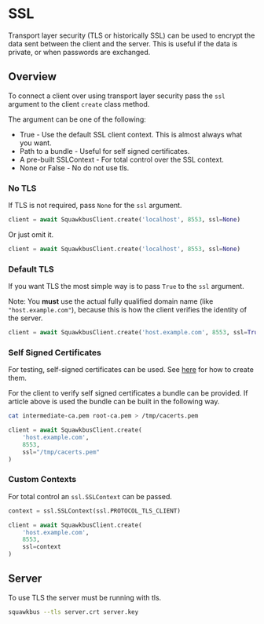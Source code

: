 # SSL

Transport layer security (TLS or historically SSL) can be used to
encrypt the data sent between the client and the server. This is
useful if the data is private, or when passwords are exchanged.

## Overview

To connect a client over using transport layer security
pass the `ssl` argument to the client `create` class method.

The argument can be one of the following:

* True - Use the default SSL client context. This is almost always what you want.
* Path to a bundle - Useful for self signed certificates.
* A pre-built SSLContext - For total control over the SSL context.
* None or False - No do not use tls.

### No TLS

If TLS is not required, pass `None` for the `ssl` argument.

```python
client = await SquawkbusClient.create('localhost', 8553, ssl=None)
```

Or just omit it.

```python
client = await SquawkbusClient.create('localhost', 8553, ssl=None)
```

### Default TLS

If you want TLS the most simple way is to pass `True` to the `ssl` argument.

Note: You **must** use the actual fully qualified domain name (like `"host.example.com"`),
because this is how the client verifies the identity of the server.

```python
client = await SquawkbusClient.create('host.example.com', 8553, ssl=True)
```

### Self Signed Certificates

For testing, self-signed certificates can be used.
See [here](https://github.com/rob-blackbourn/ssl-certs) for how to create them.

For the client to verify self signed certificates a bundle can be provided. If
article above is used the bundle can be built in the following way.

```bash
cat intermediate-ca.pem root-ca.pem > /tmp/cacerts.pem
```

```python
client = await SquawkbusClient.create(
    'host.example.com',
    8553,
    ssl="/tmp/cacerts.pem"
)
```

### Custom Contexts

For total control an `ssl.SSLContext` can be passed.

```python
context = ssl.SSLContext(ssl.PROTOCOL_TLS_CLIENT)

client = await SquawkbusClient.create(
    'host.example.com',
    8553,
    ssl=context
)
```

## Server

To use TLS the server must be running with tls.

```bash
squawkbus --tls server.crt server.key
```
